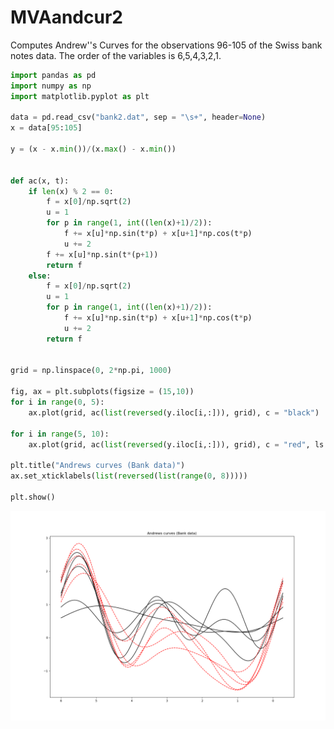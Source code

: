 # MVAandcur2
Computes Andrew''s Curves for the observations 96-105 of the Swiss bank notes data. The order of the variables is 6,5,4,3,2,1.

```python
import pandas as pd
import numpy as np
import matplotlib.pyplot as plt

data = pd.read_csv("bank2.dat", sep = "\s+", header=None)
x = data[95:105]

y = (x - x.min())/(x.max() - x.min())


def ac(x, t):
    if len(x) % 2 == 0:
        f = x[0]/np.sqrt(2)
        u = 1
        for p in range(1, int((len(x)+1)/2)):
            f += x[u]*np.sin(t*p) + x[u+1]*np.cos(t*p)
            u += 2
        f += x[u]*np.sin(t*(p+1))
        return f
    else:
        f = x[0]/np.sqrt(2)
        u = 1
        for p in range(1, int((len(x)+1)/2)):
            f += x[u]*np.sin(t*p) + x[u+1]*np.cos(t*p)
            u += 2
        return f


grid = np.linspace(0, 2*np.pi, 1000)

fig, ax = plt.subplots(figsize = (15,10))
for i in range(0, 5):
    ax.plot(grid, ac(list(reversed(y.iloc[i,:])), grid), c = "black")
    
for i in range(5, 10):
    ax.plot(grid, ac(list(reversed(y.iloc[i,:])), grid), c = "red", ls = "--")

plt.title("Andrews curves (Bank data)")
ax.set_xticklabels(list(reversed(list(range(0, 8)))))

plt.show()


```
![MVAandcur](MVAandcur2_python.png)